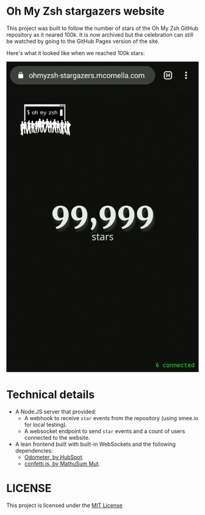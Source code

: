 # Oh My Zsh stargazers website

This project was built to follow the number of stars of the Oh My Zsh GitHub repository as it neared 100k.
It is now archived but the celebration can still be watched by going to the GitHub Pages version of the site.

Here's what it looked like when we reached 100k stars:

![Recording of 100k stars reached](./images/websockets.gif)


# Technical details

- A Node.JS server that provided:
  - A webhook to receive `star` events from the repository (using smee.io for local testing).
  - A websocket endpoint to send `star` events and a count of users connected to the website.
- A lean frontend built with built-in WebSockets and the following dependencies:
  - [Odometer, by HubSpot](https://github.com/HubSpot/odometer).
  - [confetti.js, by MathuSum Mut](https://github.com/mathusummut/confetti.js/).


# LICENSE

This project is licensed under the [MIT License](./LICENSE.txt)

